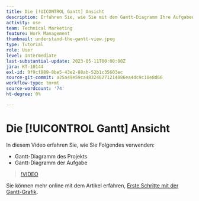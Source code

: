 ```yaml
---
title: Die [!UICONTROL Gantt] Ansicht
description: Erfahren Sie, wie Sie mit dem Gantt-Diagramm Ihre Aufgaben und Projekte schnell und mit überraschenden Details auf hoher Ebene anzeigen können.
activity: use
team: Technical Marketing
feature: Work Management
thumbnail: understand-the-gantt-view.jpeg
type: Tutorial
role: User
level: Intermediate
last-substantial-update: 2023-05-11T00:00:00Z
jira: KT-10144
exl-id: 9f9cf889-8be5-43e2-88ab-52b1c35603ec
source-git-commit: a25a49e59ca483246271214886ea4dc9c10e8d66
workflow-type: tm+mt
source-wordcount: '74'
ht-degree: 0%

---
```


# Die [!UICONTROL Gantt] Ansicht

In diesem Video erfahren Sie, wie Sie Folgendes verwenden:

* Gantt-Diagramm des Projekts
* Gantt-Diagramm der Aufgabe

>[!VIDEO](https://video.tv.adobe.com/v/3419304/?quality=12&learn=on)

Sie können mehr online mit dem Artikel erfahren, [Erste Schritte mit der Gantt-Grafik](https://experienceleague.adobe.com/docs/workfront/using/manage-work/the-gantt-chart/gantt-chart-overview/get-started-with-gantt.html?lang=en).
